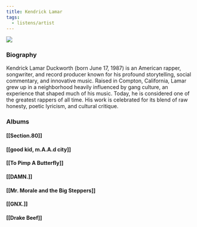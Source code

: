 ```yaml
---
title: Kendrick Lamar
tags:
  - listens/artist
---
```


![](https://www.jazzmusicarchives.com/images/artists/kendrick-lamar-20240424090734.jpg)

### Biography

Kendrick Lamar Duckworth (born June 17, 1987) is an American rapper, songwriter, and record producer known for his profound storytelling, social commentary, and innovative music. Raised in Compton, California, Lamar grew up in a neighborhood heavily influenced by gang culture, an experience that shaped much of his music. Today, he is considered one of the greatest rappers of all time. His work is celebrated for its blend of raw honesty, poetic lyricism, and cultural critique.
### Albums

#### [[Section.80]]

#### [[good kid, m.A.A.d city]]

#### [[To Pimp A Butterfly]]

#### [[DAMN.]]

#### [[Mr. Morale and the Big Steppers]]

#### [[GNX.]]

#### [[Drake Beef]]
